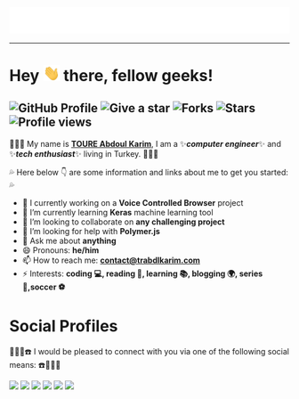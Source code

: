 <p align="center"> <img alt="Welcome" src="https://raw.githubusercontent.com/trabdlkarim/trabdlkarim/master/assets/welcome.gif"/> 
</p>
<hr/>
<h1> Hey
 <img alt="Hello" width="30px" src="https://raw.githubusercontent.com/trabdlkarim/trabdlkarim/master/assets/hi.gif"/> 
 there, fellow geeks!
</h1>

 ## ![GitHub Profile](https://img.shields.io/badge/github-profile-yellowgreen) ![Give a star](https://img.shields.io/badge/give%20a%20star-if%20useful-blueviolet) ![Forks](https://img.shields.io/github/forks/trabdlkarim/trabdlkarim) ![Stars](https://img.shields.io/github/stars/trabdlkarim/trabdlkarim?color=red&style=plastic) ![Profile views](https://counter.gofiber.io/badge/trablkarim/trabdlkarim?unique=true)


:mega::mega::mega: My name is [**TOURE Abdoul Karim**](https://github.com/trabdlkarim?tab=repositories), I am a ✨***computer engineer***✨ and :sparkles:***tech enthusiast***:sparkles: living in Turkey. :mega::mega::mega:

:sweat_drops: Here below :point_down: are some information and links about me to get you started: :sweat_drops:

- 🔭 I currently working on a **Voice Controlled Browser** project
- 🌱 I’m currently learning **Keras** machine learning tool
- 👯 I’m looking to collaborate on **any challenging project**
- 🤔 I’m looking for help with **Polymer.js**
- 💬 Ask me about **anything**
- 😄 Pronouns: **he/him**
- 📫 How to reach me: **<contact@trabdlkarim.com>**
- ⚡ Interests: **coding 💻, reading 📖, learning 📚, blogging 🌍, series 🎥,soccer ⚽️**


# Social Profiles

📣🔔📢☎️ I would be pleased to connect with you via one of the following social means: ☎️📢🔔📣

[<img height="30" src="https://img.shields.io/badge/Twitter-%231DA1F2.svg?&style=for-the-badge&logo=twitter&logoColor=white" />][Twitter]
[<img height="30" src="https://img.shields.io/badge/Hashnode-%230077B5.svg?&style=for-the-badge&logo=Hashnode&logoColor=white"/>][Hashnode]
[<img height="30" src = "https://img.shields.io/badge/Mail-c14438?&style=for-the-badge&logo=gmail&logoColor=white"/>][Mail]
[<img height="30" src="https://img.shields.io/badge/Linkedin-blue.svg?&style=for-the-badge&logo=linkedin&logoColor=white" />][LinkedIn]
[<img height="30" src="https://img.shields.io/badge/Medium-000000.svg?&style=for-the-badge&logo=Medium&logoColor=white" />][Medium]
[<img height="30" src="https://img.shields.io/badge/Telegram-%231DA1F2.svg?&style=for-the-badge&logo=telegram&logoColor=white" />][Telegram]

[Twitter]: https://twitter.com/trabdlkarim
[Telegram]: https://t.me/trabdlkarim
[Hashnode]: https://trabdlkarim.com
[Mail]: mailto:contact@trabdlkarim.com
[Linkedin]: https://www.linkedin.com/in/trabdlkarim/
[Medium]: https://medium.com/@trabdlkarim
[Dev]: https://dev.to/trabdlkarim
